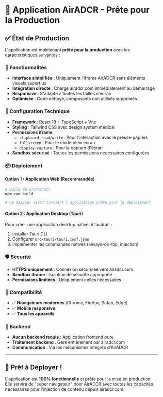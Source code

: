 # 🚀 Application AirADCR - Prête pour la Production

## ✅ État de Production

L'application est maintenant **prête pour la production** avec les caractéristiques suivantes :

### 🎯 Fonctionnalités
- **Interface simplifiée** : Uniquement l'iframe AirADCR sans éléments visuels superflus
- **Intégration directe** : Charge airadcr.com immédiatement au démarrage
- **Responsive** : S'adapte à toutes les tailles d'écran
- **Optimisée** : Code nettoyé, composants non utilisés supprimés

### 🔧 Configuration Technique
- **Framework** : React 18 + TypeScript + Vite
- **Styling** : Tailwind CSS avec design system médical
- **Permissions iframe** : 
  - `clipboard-read/write` : Pour l'interaction avec le presse-papiers
  - `fullscreen` : Pour le mode plein écran
  - `display-capture` : Pour la capture d'écran
- **Sandbox sécurisé** : Toutes les permissions nécessaires configurées

### 📦 Déploiement

#### Option 1 : Application Web (Recommandée)
```bash
# Build de production
npm run build

# Le dossier dist/ contient l'application prête pour le déploiement
```

#### Option 2 : Application Desktop (Tauri)
Pour créer une application desktop native, il faudrait :
1. Installer Tauri CLI
2. Configurer `src-tauri/tauri.conf.json`
3. Implémenter les commandes natives (always-on-top, injection)

### 🛡️ Sécurité
- **HTTPS uniquement** : Connexion sécurisée vers airadcr.com
- **Sandbox iframe** : Isolation de sécurité appropriée
- **Permissions limitées** : Uniquement celles nécessaires

### 📱 Compatibilité
- ✅ **Navigateurs modernes** (Chrome, Firefox, Safari, Edge)
- ✅ **Mobile responsive**
- ✅ **Tous les appareils**

### 🔄 Backend
- **Aucun backend requis** : Application frontend pure
- **Traitement backend** : Géré entièrement par airadcr.com
- **Communication** : Via les mécanismes intégrés d'AirADCR

---

## 🚀 Prêt à Déployer !

L'application est **100% fonctionnelle** et prête pour la mise en production. Elle servira de "super navigateur" pour AirADCR avec toutes les capacités nécessaires pour l'injection de contenu depuis airadcr.com.